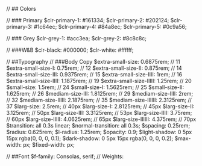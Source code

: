 // ## Colors

// ### Primary
$clr-primary-1: #161334;
$clr-primary-2: #202124;
$clr-primary-3: #1c64ec;
$clr-primary-4: #84a8ec;
$clr-primary-5: #0c9a56;

// ### Grey
$clr-grey-1: #acc3ea;
$clr-grey-2: #8c8c8c;

// ###W&B
$clr-black: #000000;
$clr-white: #ffffff;

// ##Typography
// ###Body Copy
$extra-small-size: 0.6875rem; // 11
$extra-small-size-I: 0.75rem; // 12
$extra-small-size-II: 0.875rem; // 14
$extra-small-size-III: 0.9375rem; // 15
$extra-small-size-IIII: 1rem; // 16
$extra-small-size-IIII: 1.1875rem; // 19
$extra-small-size-IIIII: 1.25rem; // 20
$small-size: 1.5rem; // 24
$small-size-I: 1.5625rem; // 25
$small-size-II: 1.625rem; // 26
$mediam-size-III: 1.8125rem; // 29
$mediam-size-IIII: 2rem; // 32
$mediam-size-IIIII: 2.1875rem; // 35
$mediam-size-IIIIII: 2.3125rem; // 37
$larg-size: 2.5rem; // 40px
$larg-size-I: 2.8125rem; // 45px
$larg-size-II: 3.125rem; // 50px
$larg-size-III: 3.3125rem; // 53px
$larg-size-IIII: 3.75rem; // 60px
$larg-size-IIIII: 4.0625rem; // 65px
$larg-size-IIIIII: 4.375rem; // 70px
$transition: all 0.3s linear;
$normal-transition: all 0.3s;
$spacing: 0.25rem;
$radius: 0.625rem;
$l-radius: 1.25rem;
$opacity: 0.9;
$light-shadow: 0 5px 15px rgba(0, 0, 0, 0.1);
$dark-shadow: 0 5px 15px rgba(0, 0, 0, 0.2);
$max-width: px;
$fixed-width: px;

// ##Font
$f-family: Consolas, serif;
// Weights:
